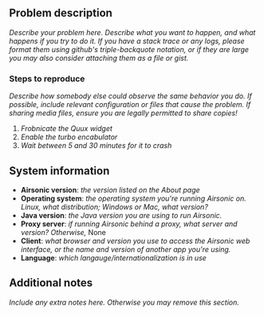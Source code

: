 <!--
Thanks for reporting a problem with Airsonic! Please complete all of the
following sections to make it easier to assist you.
-->

## Problem description

*Describe your problem here. Describe what you want to happen, and what happens
if you try to do it. If you have a stack trace or any logs, please format them using
github's triple-backquote notation, or if they are large you may also consider
attaching them as a file or gist.*

### Steps to reproduce

*Describe how somebody else could observe the same behavior you do. If possible,
include relevant configuration or files that cause the problem. If sharing media
files, ensure you are legally permitted to share copies!*

1. *Frobnicate the Quux widget*
2. *Enable the turbo encabulator*
3. *Wait between 5 and 30 minutes for it to crash*

## System information

 * **Airsonic version**: *the version listed on the About page*
 * **Operating system**: *the operating system you're running Airsonic on.
   Linux, what distribution; Windows or Mac, what version?*
 * **Java version**: *the Java version you are using to run Airsonic.*
 * **Proxy server**: *if running Airsonic behind a proxy, what server and
   version? Otherwise,* None
 * **Client**: *what browser and version you use to access the Airsonic web
   interface, or the name and version of another app you're using.*
 * **Language**: *which langauge/internationalization is in use*

## Additional notes

*Include any extra notes here. Otherwise you may remove this section.*
